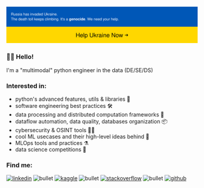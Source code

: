 [![Stand With Ukraine](https://raw.githubusercontent.com/vshymanskyy/StandWithUkraine/main/banner2-direct.svg)](https://stand-with-ukraine.pp.ua)

### 👨‍💻 Hello!

I'm a "multimodal" python engineer in the data (DE/SE/DS)

### Interested in:
- python's advanced features, utils & libraries 📕
- software engineering best practices 🛠
- data processing and distributed computation frameworks 🚀
- dataflow automation, data quality, databases organization 📦
- cybersecurity & OSINT tools 🕵️‍♂️
- cool ML usecases and their high-level ideas behind 🤖
- MLOps tools and practices ⚗️
- data science competitions 🥇

### Find me:
[![linkedin](https://img.shields.io/static/v1?message=LinkedIn&label=&logo=linkedin&style=for-the-badge&color=0A66C2)](https://www.linkedin.com/in/andrii-yerko/)
![bullet](https://img.shields.io/static/v1?message=%E2%80%A2&label=&style=for-the-badge)
[![kaggle](https://img.shields.io/static/v1?message=Kaggle&label=&style=for-the-badge&color=20BEFF&logo=kaggle&logoColor=white)](https://www.kaggle.com/andrii0yerko)
![bullet](https://img.shields.io/static/v1?message=%E2%80%A2&label=&style=for-the-badge)
[![stackoverflow](https://img.shields.io/static/v1?message=StackOverflow&logo=stackoverflow&label=&style=for-the-badge&color=F58025&logoColor=white)](https://stackoverflow.com/users/13061097/andrii)
![bullet](https://img.shields.io/static/v1?message=%E2%80%A2&label=&style=for-the-badge)
[![github](https://img.shields.io/static/v1?message=GitHub&logo=github&label=&style=for-the-badge&color=181717&logoColor=white)](https://t.ly/Yhe-)
